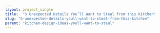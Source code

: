 ```yaml
---
layout: project_single
title:  "5 Unexpected Details You’ll Want to Steal from this Kitchen"
slug: "5-unexpected-details-youll-want-to-steal-from-this-kitchen"
parent: "kitchen-design-ideas-youll-want-to-steal"
---
```

 